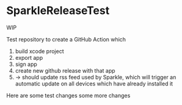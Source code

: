 # SparkleReleaseTest

WIP

Test repository to create a GitHub Action which

1. build xcode project
2. export app
3. sign app
4. create new github release with that app
5. -> should update rss feed used by Sparkle, which will trigger an automatic update on all devices which have already installed it


Here are some test changes
some more changes